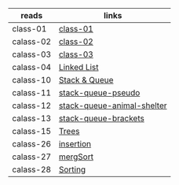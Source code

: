 | reads      | links  |
| ----------- | ----------- |
| class-01       |    [class-01](./code_challeng_1/README.md)     |
| calass-02   |  [class-02](./code_challeng_2/README.md)     |
| calass-03   |[class-03](./code_challeng%20_3/README.md)        |
| calass-04 |[Linked List](./code_challeng_linked_list/README.md)        |
| calass-10 |[Stack & Queue](./code_challeng_stack_%26_Queue/REDME.md)        |
| calass-11 |[stack-queue-pseudo](./stack_queue_pseudo/REDME.md)        |
| calass-12 |[stack-queue-animal-shelter](./animal_shelter/README.md)        |
| calass-13 |[stack-queue-brackets](./stack_queue_bracket/README.md)        |
| calass-15 |[Trees](./tree/README.md)        |
| calass-26 |[insertion](./code_challeng_26/README.md)        |
| calass-27 |[mergSort](./Merge_Sort/README.md)        |
| calass-28 |[Sorting](./code_challeng_28/README.md)        |









  